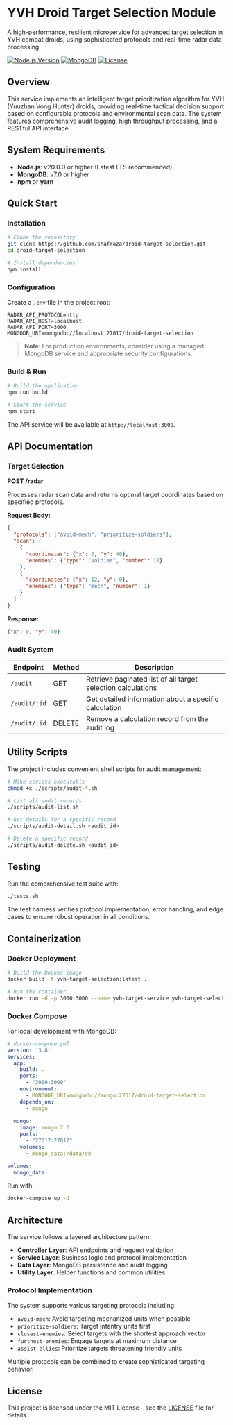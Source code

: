 # YVH Droid Target Selection Module

A high-performance, resilient microservice for advanced target selection in YVH combat droids, using sophisticated protocols and real-time radar data processing.

[![Node.js Version](https://img.shields.io/badge/node-%3E%3D%2020.0.0-brightgreen.svg)](https://nodejs.org/)
[![MongoDB](https://img.shields.io/badge/MongoDB-7.0+-green.svg)](https://www.mongodb.com/)
[![License](https://img.shields.io/badge/license-MIT-blue.svg)](LICENSE)

## Overview

This service implements an intelligent target prioritization algorithm for YVH (Yuuzhan Vong Hunter) droids, providing real-time tactical decision support based on configurable protocols and environmental scan data. The system features comprehensive audit logging, high throughput processing, and a RESTful API interface.

## System Requirements

- **Node.js**: v20.0.0 or higher (Latest LTS recommended)
- **MongoDB**: v7.0 or higher
- **npm** or **yarn**

## Quick Start

### Installation

```bash
# Clone the repository
git clone https://github.com/shafraza/droid-target-selection.git
cd droid-target-selection

# Install dependencies
npm install
```

### Configuration

Create a `.env` file in the project root:

```
RADAR_API_PROTOCOL=http
RADAR_API_HOST=localhost
RADAR_API_PORT=3000
MONGODB_URI=mongodb://localhost:27017/droid-target-selection
```

> **Note**: For production environments, consider using a managed MongoDB service and appropriate security configurations.

### Build & Run

```bash
# Build the application
npm run build

# Start the service
npm start
```

The API service will be available at `http://localhost:3000`.

## API Documentation

### Target Selection

**POST /radar**

Processes radar scan data and returns optimal target coordinates based on specified protocols.

**Request Body:**

```json
{
  "protocols": ["avoid-mech", "prioritize-soldiers"],
  "scan": [
    {
      "coordinates": {"x": 0, "y": 40},
      "enemies": {"type": "soldier", "number": 10}
    },
    {
      "coordinates": {"x": 12, "y": 0},
      "enemies": {"type": "mech", "number": 1}
    }
  ]
}
```

**Response:**

```json
{"x": 0, "y": 40}
```

### Audit System

| Endpoint | Method | Description |
|----------|--------|-------------|
| `/audit` | GET | Retrieve paginated list of all target selection calculations |
| `/audit/:id` | GET | Get detailed information about a specific calculation |
| `/audit/:id` | DELETE | Remove a calculation record from the audit log |

## Utility Scripts

The project includes convenient shell scripts for audit management:

```bash
# Make scripts executable
chmod +x ./scripts/audit-*.sh

# List all audit records
./scripts/audit-list.sh

# Get details for a specific record
./scripts/audit-detail.sh <audit_id>

# Delete a specific record
./scripts/audit-delete.sh <audit_id>
```

## Testing

Run the comprehensive test suite with:

```bash
./tests.sh
```

The test harness verifies protocol implementation, error handling, and edge cases to ensure robust operation in all conditions.

## Containerization

### Docker Deployment

```bash
# Build the Docker image
docker build -t yvh-target-selection:latest .

# Run the container
docker run -d -p 3000:3000 --name yvh-target-service yvh-target-selection:latest
```

### Docker Compose

For local development with MongoDB:

```yaml
# docker-compose.yml
version: '3.8'
services:
  app:
    build: .
    ports:
      - "3000:3000"
    environment:
      - MONGODB_URI=mongodb://mongo:27017/droid-target-selection
    depends_on:
      - mongo
  
  mongo:
    image: mongo:7.0
    ports:
      - "27017:27017"
    volumes:
      - mongo_data:/data/db

volumes:
  mongo_data:
```

Run with:
```bash
docker-compose up -d
```

## Architecture

The service follows a layered architecture pattern:

- **Controller Layer**: API endpoints and request validation
- **Service Layer**: Business logic and protocol implementation
- **Data Layer**: MongoDB persistence and audit logging
- **Utility Layer**: Helper functions and common utilities

### Protocol Implementation

The system supports various targeting protocols including:

- `avoid-mech`: Avoid targeting mechanized units when possible
- `prioritize-soldiers`: Target infantry units first
- `closest-enemies`: Select targets with the shortest approach vector
- `furthest-enemies`: Engage targets at maximum distance
- `assist-allies`: Prioritize targets threatening friendly units

Multiple protocols can be combined to create sophisticated targeting behavior.


## License

This project is licensed under the MIT License - see the [LICENSE](LICENSE) file for details.
